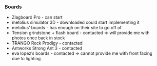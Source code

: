 ### Boards
- Zlagboard Pro - can start
- metolius simulator 3D - downloaded could start implementing it
- metolius’ boards - has enough on their site to go off of
- Tension grindstone + flash board - contacted => will provide me with photos once back in stock
- TRANGO Rock Prodigy - contacted
- Antworks Strong Ant 3 - contacted
- eva lopez’s boards - contacted => cannot provide me with front facing due to lighting